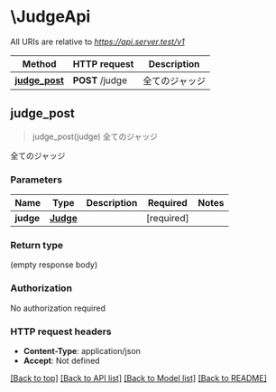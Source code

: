# \JudgeApi

All URIs are relative to *https://api.server.test/v1*

Method | HTTP request | Description
------------- | ------------- | -------------
[**judge_post**](JudgeApi.md#judge_post) | **POST** /judge | 全てのジャッジ



## judge_post

> judge_post(judge)
全てのジャッジ

全てのジャッジ

### Parameters


Name | Type | Description  | Required | Notes
------------- | ------------- | ------------- | ------------- | -------------
**judge** | [**Judge**](Judge.md) |  | [required] |

### Return type

 (empty response body)

### Authorization

No authorization required

### HTTP request headers

- **Content-Type**: application/json
- **Accept**: Not defined

[[Back to top]](#) [[Back to API list]](../README.md#documentation-for-api-endpoints) [[Back to Model list]](../README.md#documentation-for-models) [[Back to README]](../README.md)

